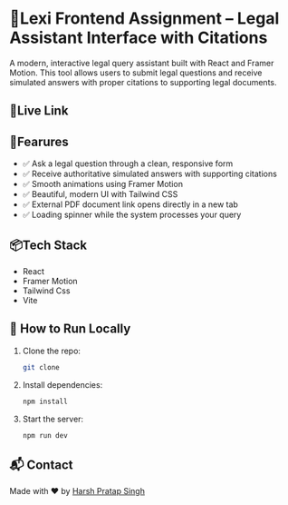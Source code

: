 # 📜Lexi Frontend Assignment – Legal Assistant Interface with Citations

A modern, interactive legal query assistant built with React and Framer Motion. This tool allows users to submit legal questions and receive simulated answers with proper citations to supporting legal documents.


## 🔗Live Link


## 📖Fearures
* ✅ Ask a legal question through a clean, responsive form
* ✅ Receive authoritative simulated answers with supporting citations
* ✅ Smooth animations using Framer Motion
* ✅ Beautiful, modern UI with Tailwind CSS
* ✅ External PDF document link opens directly in a new tab
* ✅ Loading spinner while the system processes your query

## 📦Tech Stack
* React
* Framer Motion
* Tailwind Css
* Vite

## 🚀 How to Run Locally

1. Clone the repo:
   ```bash
   git clone 
   ```
2. Install dependencies:

    ```bash
    npm install
    ```
3. Start the server:
    ```bash
    npm run dev
    ```

## 📬 Contact
Made with ❤️ by [Harsh Pratap Singh](mailto:sainyy11@gmail.com)
